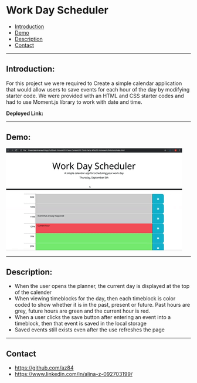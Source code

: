 # Work Day Scheduler

* [Introduction](#Introduction)
* [Demo](#Demo)
* [Description](#Description)
* [Contact](#Contact)

***
## Introduction:

For this project we were required to Create a simple calendar application that would allow users to save events for each hour of the day by modifying starter code. We were provided with an HTML and CSS starter codes and had to use Moment.js library to work with date and time.

**Deployed Link:** 

***
## Demo:

![demogif](05-third-party-apis-homework-demo.gif)

***
## Description:

- When the user opens the planner, the current day is displayed at the top of the calender
- When viewing timeblocks for the day, then each timeblock is color coded to show whether it is in the past, present or future. Past hours are grey, future hours are green and the current hour is red.
- When a user clicks the save button after entering an event into a timeblock, then that event is saved in the local storage
- Saved events still exists even after the use refreshes the page


***
## Contact
- https://github.com/az84
- https://www.linkedin.com/in/alina-z-092703199/